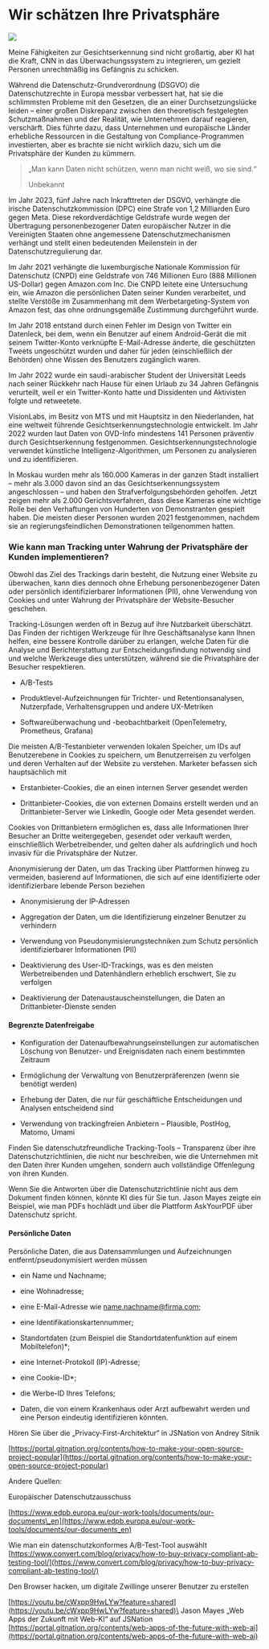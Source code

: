 # Wir schätzen Ihre Privatsphäre

![](https://images.prismic.io/syntia/ZncucZbWFboweyE8_714158.jpg?auto=format,compress?auto=compress,format)

Meine Fähigkeiten zur Gesichtserkennung sind nicht großartig, aber KI hat die
Kraft, CNN in das Überwachungssystem zu integrieren, um gezielt Personen
unrechtmäßig ins Gefängnis zu schicken.

Während die Datenschutz-Grundverordnung (DSGVO) die Datenschutzrechte in Europa
messbar verbessert hat, hat sie die schlimmsten Probleme mit den Gesetzen, die
an einer Durchsetzungslücke leiden – einer großen Diskrepanz zwischen den
theoretisch festgelegten Schutzmaßnahmen und der Realität, wie Unternehmen
darauf reagieren, verschärft. Dies führte dazu, dass Unternehmen und europäische
Länder erhebliche Ressourcen in die Gestaltung von Compliance-Programmen
investierten, aber es brachte sie nicht wirklich dazu, sich um die Privatsphäre
der Kunden zu kümmern.

> „Man kann Daten nicht schützen, wenn man nicht weiß, wo sie sind.“
>
> Unbekannt

Im Jahr 2023, fünf Jahre nach Inkrafttreten der DSGVO, verhängte die irische
Datenschutzkommission (DPC) eine Strafe von 1,2 Milliarden Euro gegen Meta.
Diese rekordverdächtige Geldstrafe wurde wegen der Übertragung personenbezogener
Daten europäischer Nutzer in die Vereinigten Staaten ohne angemessene
Datenschutzmechanismen verhängt und stellt einen bedeutenden Meilenstein in der
Datenschutzregulierung dar.

Im Jahr 2021 verhängte die luxemburgische Nationale Kommission für Datenschutz
(CNPD) eine Geldstrafe von 746 Millionen Euro (888 Millionen US-Dollar) gegen
Amazon.com Inc. Die CNPD leitete eine Untersuchung ein, wie Amazon die
persönlichen Daten seiner Kunden verarbeitet, und stellte Verstöße im
Zusammenhang mit dem Werbetargeting-System von Amazon fest, das ohne
ordnungsgemäße Zustimmung durchgeführt wurde.

Im Jahr 2018 entstand durch einen Fehler im Design von Twitter ein Datenleck,
bei dem, wenn ein Benutzer auf einem Android-Gerät die mit seinem Twitter-Konto
verknüpfte E-Mail-Adresse änderte, die geschützten Tweets ungeschützt wurden und
daher für jeden (einschließlich der Behörden) ohne Wissen des Benutzers
zugänglich waren.

Im Jahr 2022 wurde ein saudi-arabischer Student der Universität Leeds nach
seiner Rückkehr nach Hause für einen Urlaub zu 34 Jahren Gefängnis verurteilt,
weil er ein Twitter-Konto hatte und Dissidenten und Aktivisten folgte und
retweetete.

VisionLabs, im Besitz von MTS und mit Hauptsitz in den Niederlanden, hat eine
weltweit führende Gesichtserkennungstechnologie entwickelt. Im Jahr 2022 wurden
laut Daten von OVD-Info mindestens 141 Personen präventiv durch
Gesichtserkennung festgenommen. Gesichtserkennungstechnologie verwendet
künstliche Intelligenz-Algorithmen, um Personen zu analysieren und zu
identifizieren.

In Moskau wurden mehr als 160.000 Kameras in der ganzen Stadt installiert – mehr
als 3.000 davon sind an das Gesichtserkennungssystem angeschlossen – und haben
den Strafverfolgungsbehörden geholfen. Jetzt zeigen mehr als 2.000
Gerichtsverfahren, dass diese Kameras eine wichtige Rolle bei den Verhaftungen
von Hunderten von Demonstranten gespielt haben. Die meisten dieser Personen
wurden 2021 festgenommen, nachdem sie an regierungsfeindlichen Demonstrationen
teilgenommen hatten.

### Wie kann man Tracking unter Wahrung der Privatsphäre der Kunden implementieren?

Obwohl das Ziel des Trackings darin besteht, die Nutzung einer Website zu
überwachen, kann dies dennoch ohne Erhebung personenbezogener Daten oder
persönlich identifizierbarer Informationen (PII), ohne Verwendung von Cookies
und unter Wahrung der Privatsphäre der Website-Besucher geschehen.

Tracking-Lösungen werden oft in Bezug auf ihre Nutzbarkeit überschätzt. Das
Finden der richtigen Werkzeuge für Ihre Geschäftsanalyse kann Ihnen helfen, eine
bessere Kontrolle darüber zu erlangen, welche Daten für die Analyse und
Berichterstattung zur Entscheidungsfindung notwendig sind und welche Werkzeuge
dies unterstützen, während sie die Privatsphäre der Besucher respektieren.

- A/B-Tests

- Produktlevel-Aufzeichnungen für Trichter- und Retentionsanalysen, Nutzerpfade,
  Verhaltensgruppen und andere UX-Metriken

- Softwareüberwachung und -beobachtbarkeit (OpenTelemetry, Prometheus, Grafana)

Die meisten A/B-Testanbieter verwenden lokalen Speicher, um IDs auf
Benutzerebene in Cookies zu speichern, um Benutzerreisen zu verfolgen und deren
Verhalten auf der Website zu verstehen. Marketer befassen sich hauptsächlich mit

- Erstanbieter-Cookies, die an einen internen Server gesendet werden

- Drittanbieter-Cookies, die von externen Domains erstellt werden und an
  Drittanbieter-Server wie LinkedIn, Google oder Meta gesendet werden.

Cookies von Drittanbietern ermöglichen es, dass alle Informationen Ihrer
Besucher an Dritte weitergegeben, gesendet oder verkauft werden, einschließlich
Werbetreibender, und gelten daher als aufdringlich und hoch invasiv für die
Privatsphäre der Nutzer.

Anonymisierung der Daten, um das Tracking über Plattformen hinweg zu vermeiden,
basierend auf Informationen, die sich auf eine identifizierte oder
identifizierbare lebende Person beziehen

- Anonymisierung der IP-Adressen

- Aggregation der Daten, um die Identifizierung einzelner Benutzer zu verhindern

- Verwendung von Pseudonymisierungstechniken zum Schutz persönlich
  identifizierbarer Informationen (PII)

- Deaktivierung des User-ID-Trackings, was es den meisten Werbetreibenden und
  Datenhändlern erheblich erschwert, Sie zu verfolgen

- Deaktivierung der Datenaustauscheinstellungen, die Daten an
  Drittanbieter-Dienste senden

#### Begrenzte Datenfreigabe

- Konfiguration der Datenaufbewahrungseinstellungen zur automatischen Löschung
  von Benutzer- und Ereignisdaten nach einem bestimmten Zeitraum

- Ermöglichung der Verwaltung von Benutzerpräferenzen (wenn sie benötigt werden)

- Erhebung der Daten, die nur für geschäftliche Entscheidungen und Analysen
  entscheidend sind

- Verwendung von trackingfreien Anbietern – Plausible, PostHog, Matomo, Umami

Finden Sie datenschutzfreundliche Tracking-Tools – Transparenz über ihre
Datenschutzrichtlinien, die nicht nur beschreiben, wie die Unternehmen mit den
Daten ihrer Kunden umgehen, sondern auch vollständige Offenlegung von ihren
Kunden.

Wenn Sie die Antworten über die Datenschutzrichtlinie nicht aus dem Dokument
finden können, könnte KI dies für Sie tun. Jason Mayes zeigte ein Beispiel, wie
man PDFs hochlädt und über die Plattform AskYourPDF über Datenschutz spricht.

#### Persönliche Daten

Persönliche Daten, die aus Datensammlungen und Aufzeichnungen
entfernt/pseudonymisiert werden müssen

- ein Name und Nachname;

- eine Wohnadresse;

- eine E-Mail-Adresse wie
  [name.nachname@firma.com](mailto:name.nachname@firma.com);

- eine Identifikationskartennummer;

- Standortdaten (zum Beispiel die Standortdatenfunktion auf einem
  Mobiltelefon)\*;

- eine Internet-Protokoll (IP)-Adresse;

- eine Cookie-ID\*;

- die Werbe-ID Ihres Telefons;

- Daten, die von einem Krankenhaus oder Arzt aufbewahrt werden und eine Person
  eindeutig identifizieren könnten.

Hören Sie über die „Privacy-First-Architektur“ in JSNation von Andrey Sitnik

[https://portal.gitnation.org/contents/how-to-make-your-open-source-project-popular](https://portal.gitnation.org/contents/how-to-make-your-open-source-project-popular)

Andere Quellen:

Europäischer Datenschutzausschuss

[https://www.edpb.europa.eu/our-work-tools/documents/our-documents\_en](https://www.edpb.europa.eu/our-work-tools/documents/our-documents_en)

Wie man ein datenschutzkonformes A/B-Test-Tool auswählt
[https://www.convert.com/blog/privacy/how-to-buy-privacy-compliant-ab-testing-tool/](https://www.convert.com/blog/privacy/how-to-buy-privacy-compliant-ab-testing-tool/)

Den Browser hacken, um digitale Zwillinge unserer Benutzer zu erstellen

[https://youtu.be/cWxpp9HwLYw?feature=shared](https://youtu.be/cWxpp9HwLYw?feature=shared)\
Jason Mayes „Web Apps der Zukunft mit Web-KI“ auf JSNation
[https://portal.gitnation.org/contents/web-apps-of-the-future-with-web-ai](https://portal.gitnation.org/contents/web-apps-of-the-future-with-web-ai)
